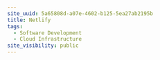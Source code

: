 ```yaml
---
site_uuid: 5a65808d-a07e-4602-b125-5ea27ab2195b
title: Netlify
tags:
  - Software Development
  - Cloud Infrastructure
site_visibility: public
---
```



